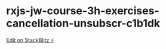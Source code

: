 # rxjs-jw-course-3h-exercises-cancellation-unsubscr-c1b1dk

[Edit on StackBlitz ⚡️](https://stackblitz.com/edit/rxjs-jw-course-3h-exercises-cancellation-unsubscr-c1b1dk)